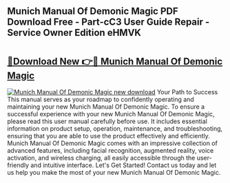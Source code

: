 ## Munich Manual Of Demonic Magic PDF Download Free - Part-cC3 User Guide Repair - Service Owner Edition eHMVK

# <h2><a href="http://cf20722.oget.top/?id=Munich+Manual+Of+Demonic+Magic">🔗Download New 👉🔴 Munich Manual Of Demonic Magic</a></h2>

[![Munich Manual Of Demonic Magic new download](https://i.imgur.com/5g1atiW.png)](http://cf20722.oget.top/?id=Munich+Manual+Of+Demonic+Magic)
Your Path to Success This manual serves as your roadmap to confidently operating and maintaining your new Munich Manual Of Demonic Magic. To ensure a successful experience with your new Munich Manual Of Demonic Magic, please read this user manual carefully before use. It includes essential information on product setup, operation, maintenance, and troubleshooting, ensuring that you are able to use the product effectively and efficiently. Munich Manual Of Demonic Magic comes with an impressive collection of advanced features, including facial recognition, augmented reality, voice activation, and wireless charging, all easily accessible through the user-friendly and intuitive interface. Let's Get Started! Contact us today and let us help you make the most of your new Munich Manual Of Demonic Magic.
